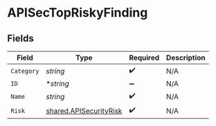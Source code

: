 # APISecTopRiskyFinding


## Fields

| Field                                                                   | Type                                                                    | Required                                                                | Description                                                             |
| ----------------------------------------------------------------------- | ----------------------------------------------------------------------- | ----------------------------------------------------------------------- | ----------------------------------------------------------------------- |
| `Category`                                                              | *string*                                                                | :heavy_check_mark:                                                      | N/A                                                                     |
| `ID`                                                                    | **string*                                                               | :heavy_minus_sign:                                                      | N/A                                                                     |
| `Name`                                                                  | *string*                                                                | :heavy_check_mark:                                                      | N/A                                                                     |
| `Risk`                                                                  | [shared.APISecurityRisk](../../../pkg/models/shared/apisecurityrisk.md) | :heavy_check_mark:                                                      | N/A                                                                     |